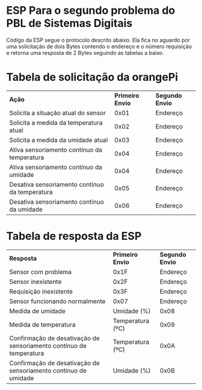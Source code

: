# ESP Para o segundo problema do PBL de Sistemas Digitais
<p>
  Código da ESP segue o protocolo descrito abaixo. Ela fica no aguardo por uma solicitação de dois Bytes contendo o endereço e o número requisição e retorna uma resposta de 2 Bytes seguindo as tabelas a baixo.
</p>
<h1>Tabela de solicitação da orangePi</h1>
<table>
  
  <tr>
    <td>
      <b>Ação</b>
    </td>
    <td>
      <b>Primeiro Envio</b>
    </td>
    <td>
      <b>Segundo Envio</b>
    </td>
  </tr>
  
  <tr>
    <td>
      Solicita a situação atual do sensor
    </td>
    <td>
      0x01
    </td>
    <td>
      Endereço
    </td>
  </tr>
  
  <tr>
    <td>
      Solicita a medida da temperatura atual
    </td>
    <td>
      0x02
    </td>
    <td>
      Endereço
    </td>
  </tr>

  <tr>
    <td>
      Solicita a medida da umidade atual
    </td>
    <td>
      0x03
    </td>
    <td>
      Endereço
    </td>
  </tr>

  <tr>
    <td>
      Ativa sensoriamento contínuo da temperatura
    </td>
    <td>
      0x04
    </td>
    <td>
      Endereço
    </td>
  </tr>

  <tr>
    <td>
      Ativa sensoriamento contínuo da umidade
    </td>
    <td>
      0x04
    </td>
    <td>
      Endereço
    </td>
  </tr>

  <tr>
    <td>
      Desativa sensoriamento contínuo da temperatura
    </td>
    <td>
      0x05
    </td>
    <td>
      Endereço
    </td>
  </tr>

  <tr>
    <td>
      Desativa sensoriamento contínuo da umidade
    </td>
    <td>
      0x06
    </td>
    <td>
      Endereço
    </td>
  </tr>
</table>

<h1>Tabela de resposta da ESP</h1>

<table>
  <tr>
    <td>
      <b>Resposta</b>
    </td>
    <td>
      <b>Primeiro Envio</b>
    </td>
    <td>
      <b>Segundo Envio</b>
    </td>
  </tr>

  <tr>
    <td>
      Sensor com problema
    </td>
    <td>
      0x1F
    </td>
    <td>
      Endereço
    </td>
  </tr>

  <tr>
    <td>
      Sensor inexistente
    </td>
    <td>
      0x2F
    </td>
    <td>
      Endereço
    </td>
  </tr>

  <tr>
    <td>
      Requisição inexistente
    </td>
    <td>
      0x3F
    </td>
    <td>
      Endereço
    </td>
  </tr>

  <tr>
    <td>
      Sensor funcionando normalmente
    </td>
    <td>
      0x07
    </td>
    <td>
      Endereço
    </td>
  </tr>

  <tr>
    <td>
      Medida de umidade
    </td>
    <td>
      Umidade (%)
    </td>
    <td>
      0x08
    </td>
  </tr>

  <tr>
    <td>
      Medida de temperatura
    </td>
    <td>
      Temperatura (ºC)
    </td>
    <td>
      0x09
    </td>
  </tr>

  <tr>
    <td>
      Confirmação de desativação de sensoriamento contínuo de temperatura
    </td>
    <td>
      Temperatura (ºC)
    </td>
    <td>
      0x0A
    </td>
  </tr>

  <tr>
    <td>
      Confirmação de desativação de sensoriamento contínuo de umidade
    </td>
    <td>
      Umidade (%)
    </td>
    <td>
      0x0B
    </td>
  </tr>
</table>
